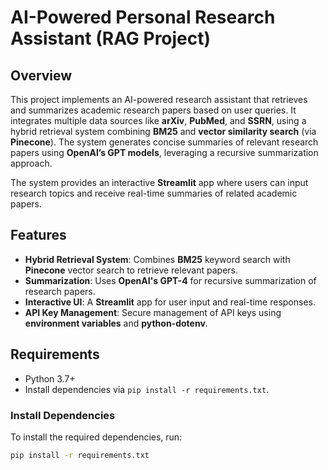 # AI-Powered Personal Research Assistant (RAG Project)

## Overview
This project implements an AI-powered research assistant that retrieves and summarizes academic research papers based on user queries. It integrates multiple data sources like **arXiv**, **PubMed**, and **SSRN**, using a hybrid retrieval system combining **BM25** and **vector similarity search** (via **Pinecone**). The system generates concise summaries of relevant research papers using **OpenAI’s GPT models**, leveraging a recursive summarization approach.

The system provides an interactive **Streamlit** app where users can input research topics and receive real-time summaries of related academic papers.

## Features
- **Hybrid Retrieval System**: Combines **BM25** keyword search with **Pinecone** vector search to retrieve relevant papers.
- **Summarization**: Uses **OpenAI's GPT-4** for recursive summarization of research papers.
- **Interactive UI**: A **Streamlit** app for user input and real-time responses.
- **API Key Management**: Secure management of API keys using **environment variables** and **python-dotenv**.

## Requirements
- Python 3.7+
- Install dependencies via `pip install -r requirements.txt`.

### Install Dependencies
To install the required dependencies, run:
```bash
pip install -r requirements.txt
